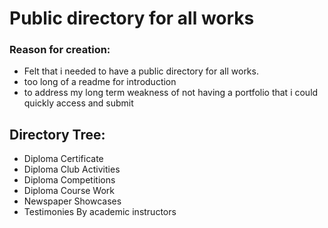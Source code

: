 # Public directory for all works

### Reason for creation: 
 - Felt that i needed to have a public directory for all works.
 - too long of a readme for introduction
 - to address my long term weakness of not having a portfolio that i could quickly access and submit

## Directory Tree:
- Diploma Certificate
- Diploma Club Activities
- Diploma Competitions
- Diploma Course Work
- Newspaper Showcases
- Testimonies By academic instructors